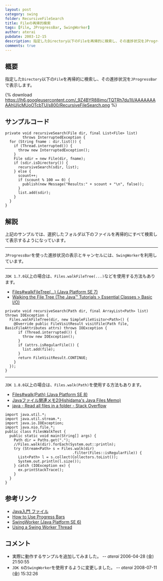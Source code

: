 ```yaml
---
layout: post
category: swing
folder: RecursiveFileSearch
title: Fileの再帰的検索
tags: [File, JProgressBar, SwingWorker]
author: aterai
pubdate: 2003-12-15
description: 指定したDirectory以下のFileを再帰的に検索し、その進捗状況をJProgressBarで表示します。
comments: true
---
```

## 概要
指定した`Directory`以下の`File`を再帰的に検索し、その進捗状況を`JProgressBar`で表示します。

{% download https://lh6.googleusercontent.com/_9Z4BYR88imo/TQTRh7du1II/AAAAAAAAAhU/jcMUoOTcbTU/s800/RecursiveFileSearch.png %}

## サンプルコード
<pre class="prettyprint"><code>private void recursiveSearch(File dir, final List&lt;File&gt; list)
        throws InterruptedException {
  for (String fname : dir.list()) {
    if (Thread.interrupted()) {
      throw new InterruptedException();
    }
    File sdir = new File(dir, fname);
    if (sdir.isDirectory()) {
      recursiveSearch(sdir, list);
    } else {
      scount++;
      if (scount % 100 == 0) {
        publish(new Message("Results:" + scount + "\n", false));
      }
      list.add(sdir);
    }
  }
}
</code></pre>

## 解説
上記のサンプルでは、選択したフォルダ以下のファイルを再帰的にすべて検索して表示するようになっています。

- - - -
`JProgressBar`を使った進捗状況の表示とキャンセルには、`SwingWorker`を利用しています。

- - - -
`JDK 1.7.0`以上の場合は、`Files.walkFileTree(...)`などを使用する方法もあります。

- [Files#walkFileTree(...) (Java Platform SE 7)](http://docs.oracle.com/javase/jp/7/api/java/nio/file/Files.html#walkFileTree%28java.nio.file.Path,%20java.nio.file.FileVisitor%29)
- [Walking the File Tree (The Java™ Tutorials > Essential Classes > Basic I/O)](http://docs.oracle.com/javase/tutorial/essential/io/walk.html)

<!-- dummy comment line for breaking list -->

<pre class="prettyprint"><code>private void recursiveSearch(Path dir, final ArrayList&lt;Path&gt; list) throws IOException {
  Files.walkFileTree(dir, new SimpleFileVisitor&lt;Path&gt;() {
    @Override public FileVisitResult visitFile(Path file, BasicFileAttributes attrs) throws IOException {
      if (Thread.interrupted()) {
        throw new IOException();
      }
      if (attrs.isRegularFile()) {
        list.add(file);
      }
      return FileVisitResult.CONTINUE;
    }
  });
}
</code></pre>

- - - -
`JDK 1.8.0`以上の場合は、`Files.walk(Path)`を使用する方法もあります。

- [Files#walk(Path) (Java Platform SE 8)](http://docs.oracle.com/javase/jp/8/api/java/nio/file/Files.html#walk-java.nio.file.Path-java.nio.file.FileVisitOption...-)
- [Javaファイル関連メモ2(Hishidama's Java Files Memo)](http://www.ne.jp/asahi/hishidama/home/tech/java/files.html#walk)
- [java - Read all files in a folder - Stack Overflow](http://stackoverflow.com/questions/1844688/read-all-files-in-a-folder)

<!-- dummy comment line for breaking list -->

<pre class="prettyprint"><code>import java.util.*;
import java.util.stream.*;
import java.io.IOException;
import java.nio.file.*;
public class FilesWalkTest {
  public static void main(String[] args) {
    Path dir = Paths.get(".");
    //Files.walk(dir).forEach(System.out::println);
    try (Stream&lt;Path&gt; s = Files.walk(dir)
                               .filter(Files::isRegularFile)) {
      List&lt;Path&gt; l = s.collect(Collectors.toList());
      System.out.println(l.size());
    } catch (IOException ex) {
      ex.printStackTrace();
    }
  }
}
</code></pre>

## 参考リンク
- [Java入門 ファイル](http://msugai.fc2web.com/java/IO/fileObj.html)
- [How to Use Progress Bars](http://docs.oracle.com/javase/tutorial/uiswing/components/progress.html)
- [SwingWorker (Java Platform SE 6)](http://docs.oracle.com/javase/jp/6/api/javax/swing/SwingWorker.html)
- [Using a Swing Worker Thread](http://web.archive.org/web/20090830092511/http://java.sun.com/products/jfc/tsc/articles/threads/threads2.html)

<!-- dummy comment line for breaking list -->

## コメント
- 実際に動作するサンプルを追加してみました。 -- *aterai* 2006-04-28 (金) 21:50:55
- `JDK 6`の`SwingWorker`を使用するように変更しました。 -- *aterai* 2008-07-11 (金) 15:32:26

<!-- dummy comment line for breaking list -->
